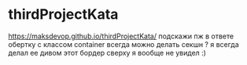 ﻿# thirdProjectKata
https://maksdevop.github.io/thirdProjectKata/
подскажи пж в ответе обертку с классом container всегда можно делать секшн ? я всегда делал ее дивом 
этот бордер сверху я вообще не увидел :)
